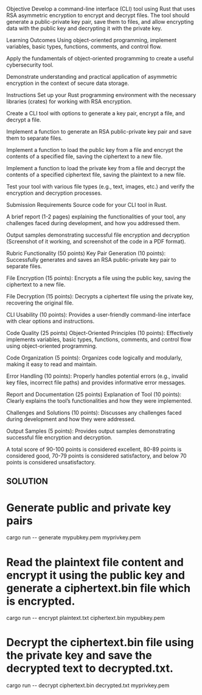 Objective
Develop a command-line interface (CLI) tool using Rust that uses RSA asymmetric encryption to encrypt and decrypt files. The tool should generate a public-private key pair, save them to files, and allow encrypting data with the public key and decrypting it with the private key.

Learning Outcomes
Using object-oriented programming, implement variables, basic types, functions, comments, and control flow.

Apply the fundamentals of object-oriented programming to create a useful cybersecurity tool.

Demonstrate understanding and practical application of asymmetric encryption in the context of secure data storage.

Instructions
Set up your Rust programming environment with the necessary libraries (crates) for working with RSA encryption.

Create a CLI tool with options to generate a key pair, encrypt a file, and decrypt a file.

Implement a function to generate an RSA public-private key pair and save them to separate files.

Implement a function to load the public key from a file and encrypt the contents of a specified file, saving the ciphertext to a new file.

Implement a function to load the private key from a file and decrypt the contents of a specified ciphertext file, saving the plaintext to a new file.

Test your tool with various file types (e.g., text, images, etc.) and verify the encryption and decryption processes.

Submission Requirements
Source code for your CLI tool in Rust.

A brief report (1-2 pages) explaining the functionalities of your tool, any challenges faced during development, and how you addressed them.

Output samples demonstrating successful file encryption and decryption (Screenshot of it working, and screenshot of the code in a PDF format).

Rubric
Functionality (50 points)
Key Pair Generation (10 points): Successfully generates and saves an RSA public-private key pair to separate files.

File Encryption (15 points): Encrypts a file using the public key, saving the ciphertext to a new file.

File Decryption (15 points): Decrypts a ciphertext file using the private key, recovering the original file.

CLI Usability (10 points): Provides a user-friendly command-line interface with clear options and instructions.

Code Quality (25 points)
Object-Oriented Principles (10 points): Effectively implements variables, basic types, functions, comments, and control flow using object-oriented programming.

Code Organization (5 points): Organizes code logically and modularly, making it easy to read and maintain.

Error Handling (10 points): Properly handles potential errors (e.g., invalid key files, incorrect file paths) and provides informative error messages.

Report and Documentation (25 points)
Explanation of Tool (10 points): Clearly explains the tool’s functionalities and how they were implemented.

Challenges and Solutions (10 points): Discusses any challenges faced during development and how they were addressed.

Output Samples (5 points): Provides output samples demonstrating successful file encryption and decryption.

 
A total score of 90-100 points is considered excellent, 80-89 points is considered good, 70-79 points is considered satisfactory, and below 70 points is considered unsatisfactory.







## SOLUTION

# Generate public and private key pairs
cargo run -- generate mypubkey.pem myprivkey.pem

# Read the plaintext file content and encrypt it using the public key and generate a ciphertext.bin file which is encrypted.
cargo run -- encrypt plaintext.txt ciphertext.bin mypubkey.pem

# Decrypt the ciphertext.bin file using the private key and save the decrypted text to decrypted.txt.
cargo run -- decrypt ciphertext.bin decrypted.txt myprivkey.pem

